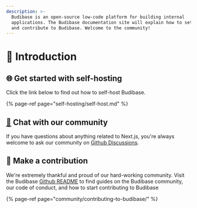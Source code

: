 ```yaml
---
description: >-
  Budibase is an open-source low-code platform for building internal
  applications. The Budibase documentation site will explain how to set up, use,
  and contribute to Budibase. Welcome to the community!
---
```


# 👋 Introduction

## 🌐 Get started with self-hosting

Click the link below to find out how to self-host Budibase.

{% page-ref page="self-hosting/self-host.md" %}

## [🦸](https://emojikeyboard.org/copy/Superhero_Emoji_%F0%9F%A6%B8?utm_source=extlink) Chat with our community

If you have questions about anything related to Next.js, you're always welcome to ask our community on [Github Discussions](https://github.com/Budibase/budibase/discussions).

## 👐 Make a contribution

We're extremely thankful and proud of our hard-working community. Visit the Budibase [Github README](https://github.com/Budibase/budibase/blob/master/README.md) to find guides on the Budibase community, our code of conduct, and how to start contributing to Budibase

{% page-ref page="community/contributing-to-budibase/" %}

